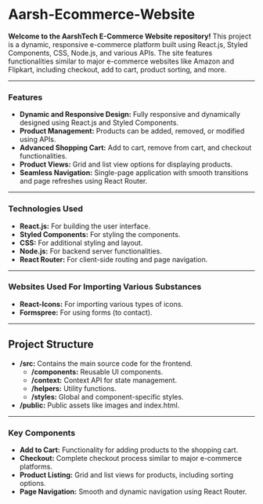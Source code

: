 # Aarsh-Ecommerce-Website

**Welcome to the AarshTech E-Commerce Website repository!** This project is a dynamic, responsive e-commerce platform built using React.js, Styled Components, CSS, Node.js, and various APIs. The site features functionalities similar to major e-commerce websites like Amazon and Flipkart, including checkout, add to cart, product sorting, and more.

---

### Features

- **Dynamic and Responsive Design:** Fully responsive and dynamically designed using React.js and Styled Components.
- **Product Management:** Products can be added, removed, or modified using APIs.
- **Advanced Shopping Cart:** Add to cart, remove from cart, and checkout functionalities.
- **Product Views:** Grid and list view options for displaying products.
- **Seamless Navigation:** Single-page application with smooth transitions and page refreshes using React Router.

---

### Technologies Used

- **React.js:** For building the user interface.
- **Styled Components:** For styling the components.
- **CSS:** For additional styling and layout.
- **Node.js:** For backend server functionalities.
- **React Router:** For client-side routing and page navigation.

---

### Websites Used For Importing Various Substances

- **React-Icons:** For importing various types of icons.
- **Formspree:** For using forms (to contact).

---

## Project Structure

- **/src:** Contains the main source code for the frontend.
  - **/components:** Reusable UI components.
  - **/context:** Context API for state management.
  - **/helpers:** Utility functions.
  - **/styles:** Global and component-specific styles.
- **/public:** Public assets like images and index.html.

---

### Key Components

- **Add to Cart:** Functionality for adding products to the shopping cart.
- **Checkout:** Complete checkout process similar to major e-commerce platforms.
- **Product Listing:** Grid and list views for products, including sorting options.
- **Page Navigation:** Smooth and dynamic navigation using React Router.





